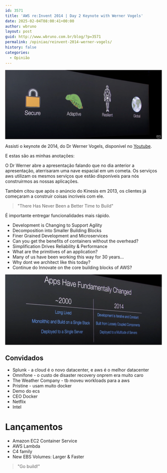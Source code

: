 ```yaml
---
id: 3571
title: 'AWS re:Invent 2014 | Day 2 Keynote with Werner Vogels'
date: 2025-02-04T08:00:41+00:00
author: wbruno
layout: post
guid: http://www.wbruno.com.br/blog/?p=3571
permalink: /opiniao/reinvent-2014-werner-vogels/
history: false
categories:
  - Opinião
---
```


<img src="/wp-content/uploads/2025/02/reinvent-2014.png" style="vertical-align: middle; border: 0px initial initial;" />

Assisti o keynote de 2014, do Dr Werner Vogels, disponível no
<a href="https://www.youtube.com/watch?v=ZPbM2qGfH3s">Youtube</a>.

E estas são as minhas anotações:

O Dr Werner abre a apresentação falando que no dia anterior a apresentação, aterrisaram uma nave espacial em um cometa.
Os serviços aws utilizam os mesmos serviços que estão disponíveis para nós construirmos as nossas aplicações.

Também citou que após o anúncio do Kinesis em 2013, os clientes já começaram a construir coisas incriveis com ele.

> "There Has Never Been a Better Time to Build"

É importante entregar funcionalidades mais rápido.

- Development is Changing to Support Agility
- Decomposition into Smaller Building Blocks
- Finer Grained Development and Microservices
- Can you get the benefits of containers without the overhead?
- Simplification Drives Reliability & Performance
- What are the primitives of an application?
- Many of us have been working this way for 30 years...
- Why dont we architect like this today?
- Continue do Innovate on the core building blocks of AWS?

<img src="/wp-content/uploads/2025/02/reinvent-2014-2.png" style="vertical-align: middle; border: 0px initial initial;" />

## Convidados
- Splunk - a cloud é o novo datacenter, e aws é o melhor datacenter
- Omnifone - o custo de disaster recovery onprem era muito caro
- The Weather Company - tb moveu workloads para a aws
- Pristine - usam muito docker
- Demo do ecs
- CEO Docker
- Netflix
- Intel

# Lançamentos
- Amazon EC2 Container Service
- AWS Lambda
- C4 family
- New EBS Volumes: Larger & Faster

> "Go build!"

